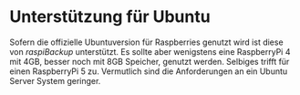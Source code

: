 # Unterstützung für Ubuntu

Sofern die offizielle Ubuntuversion für Raspberries genutzt wird ist diese
von *raspiBackup* unterstützt. Es sollte aber wenigstens eine RaspberryPi 4 mit 4GB, besser noch
mit 8GB Speicher, genutzt werden. Selbiges trifft für einen RaspberryPi 5 zu. Vermutlich
sind die Anforderungen an ein Ubuntu Server System geringer.

[.status]: restructured

